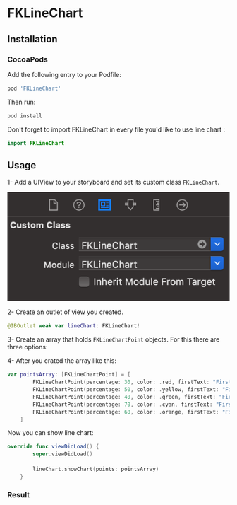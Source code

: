 # FKLineChart

## Installation

### CocoaPods

Add the following entry to your Podfile:

```rb
pod 'FKLineChart'
```

Then run:

```rb
pod install
```

Don't forget to import FKLineChart in every file you'd like to use line chart :

```swift
import FKLineChart
```

## Usage

1- Add a UIView to your storyboard and set its custom class `FKLineChart`.

<img src="https://github.com/Furkankurnaz/FKLineChart/blob/master/usageImages/1.png"/>

2- Create an outlet of view you created.

```swift
@IBOutlet weak var lineChart: FKLineChart!
```

3- Create an array that holds `FKLineChartPoint` objects. For this there are three options:

4- After you crated the array like this: 

```swift
var pointsArray: [FKLineChartPoint] = [
        FKLineChartPoint(percentage: 30, color: .red, firstText: "First 1", secondText: "Second 1"),
        FKLineChartPoint(percentage: 50, color: .yellow, firstText: "First 2", secondText: "Second 2"),
        FKLineChartPoint(percentage: 40, color: .green, firstText: "First 3", secondText: "Second 3"),
        FKLineChartPoint(percentage: 70, color: .cyan, firstText: "First 4", secondText: "Second 4"),
        FKLineChartPoint(percentage: 60, color: .orange, firstText: "First 5", secondText: "Second 5"),
    ]
```

Now you can show line chart:

```swift
override func viewDidLoad() {
        super.viewDidLoad()
        
        lineChart.showChart(points: pointsArray)
    }
```

### Result
